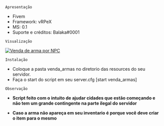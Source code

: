 ```Apresentação```
- Fivem
- Framework: vRPeX
- MS: 0.1
- Suporte e créditos: Balaka#0001


```Visualização```

[![Venda de arma por NPC](http://img.youtube.com/vi/5e1nrkyeLRk/0.jpg)](http://www.youtube.com/watch?v=5e1nrkyeLRk "Preview ")


```Instalação```

- Coloque a pasta venda_armas no diretorio das resources do seu servidor.
- Faça o start do script em seu server.cfg [start venda_armas]

```Observação```

- **Script feito com o intuito de ajudar cidades que estão começando e não tem um grande contingente na parte ilegal do servidor**

- **Caso a arma não apareça em seu inventario é porque você deve criar o item para o mesmo**
